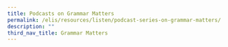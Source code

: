 ```yaml
---
title: Podcasts on Grammar Matters
permalink: /elis/resources/listen/podcast-series-on-grammar-matters/
description: ""
third_nav_title: Grammar Matters
---
```

